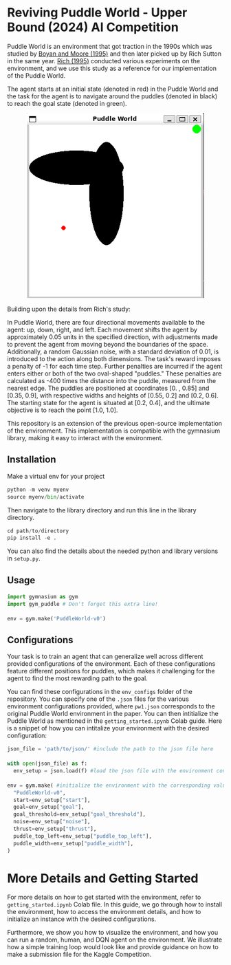 # Reviving Puddle World - Upper Bound (2024) AI Competition
Puddle World is an environment that got traction in the 1990s which was studied by [Boyan and Moore (1995)](https://www.ri.cmu.edu/pub_files/pub1/boyan_justin_1995_1/boyan_justin_1995_1.pdf) and then later picked up by Rich Sutton in the same year. [Rich (1995)](https://proceedings.neurips.cc/paper_files/paper/1995/hash/8f1d43620bc6bb580df6e80b0dc05c48-Abstract.html) conducted various experiments on the environment, and we use this study as a reference for our implementation of the Puddle World.

The agent starts at an initial state (denoted in red) in the Puddle World and the task for the agent is to navigate around the puddles (denoted in black) to reach the goal state (denoted in green). 

<p align="center">
  <kbd>
    <img src='puddle_world.png'/>
  </kbd>
</p>

Building upon the details from Rich's study:

In Puddle World, there are four directional movements available to the agent: up, down, right, and left. Each movement shifts the agent by approximately 0.05 units in the specified direction, with adjustments made to prevent the agent from moving beyond the boundaries of the space. Additionally, a random Gaussian noise, with a standard deviation of 0.01, is introduced to the action along both dimensions. The task's reward imposes a penalty of -1 for each time step. Further penalties are incurred if the agent enters either or both of the two oval-shaped "puddles." These penalties are calculated as -400 times the distance into the puddle, measured from the nearest edge. The puddles are positioned at coordinates [0. , 0.85] and [0.35, 0.9], with respective widths and heights of [0.55, 0.2] and [0.2, 0.6]. The starting state for the agent is situated at [0.2, 0.4], and the ultimate objective is to reach the point [1.0, 1.0].

This repository is an extension of the previous open-source implementation of the environment. This implementation is compatible with the gymnasium library, making it easy to interact with the environment.


## Installation
Make a virtual env for your project

```python
python -m venv myenv
source myenv/bin/activate
```

Then navigate to the library directory and run this line in the library directory.

```python
cd path/to/directory
pip install -e .
```

You can also find the details about the needed python and library versions in `setup.py`.

## Usage
```python
import gymnasium as gym
import gym_puddle # Don't forget this extra line!

env = gym.make('PuddleWorld-v0')
```

##  Configurations
Your task is to train an agent that can generalize well across different provided configurations of the environment. Each of these configurations feature different positions for puddles, which makes it challenging for the agent to find the most rewarding path to the goal.

You can find these configurations in the `env_configs` folder of the repository. 
You can specify one of the `.json` files for the various environment configurations provided, where `pw1.json` corresponds to the original Puddle World environment in the paper.
You can then intitialize the Puddle World as mentioned in the  `getting_started.ipynb` Colab guide.
Here is a snippet of how you can intitalize your environment with the desired configuration:

```python
json_file = 'path/to/json/' #include the path to the json file here

with open(json_file) as f:
  env_setup = json.load(f) #load the json file with the environment configuration
  
env = gym.make( #initialize the environment with the corresponding values
  "PuddleWorld-v0",
  start=env_setup["start"],
  goal=env_setup["goal"],
  goal_threshold=env_setup["goal_threshold"],
  noise=env_setup["noise"],
  thrust=env_setup["thrust"],
  puddle_top_left=env_setup["puddle_top_left"],
  puddle_width=env_setup["puddle_width"],
)

```


# More Details and Getting Started
For more details on how to get started with the environment, refer to `getting_started.ipynb` Colab file. In this guide, we go through how to install the environment, how to access the environment details, and how to initialize an instance with the desired configurations. 

Furthermore, we show you how to visualize the environment, and how you can run a random, human, and DQN agent on the environment. We illustrate how a simple training loop would look like and provide guidance on how to make a submission file for the Kaggle Competition.
